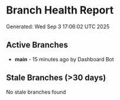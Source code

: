 # Branch Health Report
Generated: Wed Sep  3 17:06:02 UTC 2025

## Active Branches
- **main** - 15 minutes ago by Dashboard Bot

## Stale Branches (>30 days)
No stale branches found
